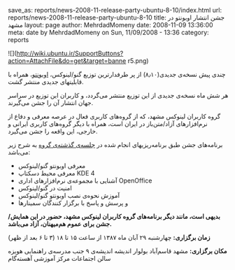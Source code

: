 save_as: reports/news-2008-11-release-party-ubuntu-8-10/index.html
url: reports/news-2008-11-release-party-ubuntu-8-10
title: جشن انتشار اوبونتو در مشهد
layout: page
author: MehrdadMomeny
date: 2008-11-09 13:36:00
meta: date by MehrdadMomeny on Sun, 11/09/2008 - 13:36
category: reports

![](http://wiki.ubuntu.ir/SupportButtons?action=AttachFile&do=get&target=banne
r5.png)

چندی پیش نسخه‌ی جدیدی(۸٫۱۰) از پر طرفدارترین توزیع گنو/لینوکس،
[اوبونتو](http://www.ubuntu.com/)، همراه با قابلیتهای جدیدی منتشر گشت.

هر شش ماه نسخه‌ی جدیدی از این توزیع منتشر می‌گردد، و کاربران این توزیع در
سراسر جهان انتشار آن را جشن می‌گیرند.

گروه کاربران لینوکس مشهد، که از گروه‌های کاربری فعال در عرصه معرفی و دفاع از
نرم‌افزارهای آزاد/متن‌باز در ایران است، همراه با دیگر گروه‌های کاربری ایرانی و
خارجی، این واقعه را جشن می‌گیرد.

<!--more-->

برنامه‌های جشن طبق برنامه‌ریزیهای انجام شده در [جلسه‌ی گذشته‌ی
گروه](http://mashhadlug.org/node/39) به شرح زیر می‌باشد:

  * معرفی اوبونتو گنو/لینوکس
  * معرفی محیط دسکتاپ KDE 4
  *  آشنایی با مجموعه‌ی نرم‌افزارهای اداری OpenOffice
  * امنیت در گنو/لینوکس
  * آموزش نحوه‌ی نصب اوبونتو گنو/لینوکس
  * و پرسش و پاسخ با برگزار کنندگان سمینارها

**بدیهی است، مانند دیگر برنامه‌های گروه کاربران لینوکس مشهد، حضور در این همایش/جشن برای عموم هم‌میهنان، آزاد می‌باشد.**



**زمان برگزاری:** چهارشنبه ۲۹ آبان ماه ۱۳۸۷ از ساعت ۱۵ تا ۱۸ (۳ تا ۶ بعد از ظهر)

**مکان برگزاری:** مشهد قاسم‌آباد بولوار اندیشه اندیشه‌ی ۹ جنب مدرسه‌ی راهنمایی هویزه سالن اجتماعات مرکز آموزشی آهسته‌گام

